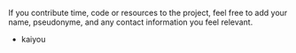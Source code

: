 If you contribute time, code or resources to the project, feel free to add
your name, pseudonyme, and any contact information you feel relevant.

- kaiyou
